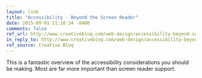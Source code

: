 ```yaml
---
layout: link
title: "Accessibility - Beyond the Screen Reader"
date: 2015-09-01 11:18:34 -0400
comments: false
ref_url: http://www.creativebloq.com/web-design/accessibility-beyond-screen-reader-91516540
in_reply_to: http://www.creativebloq.com/web-design/accessibility-beyond-screen-reader-91516540
ref_source: Creative Bloq
---
```


This is a fantastic overview of the accessibility considerations you should be making. Most are far more important than screen reader support.